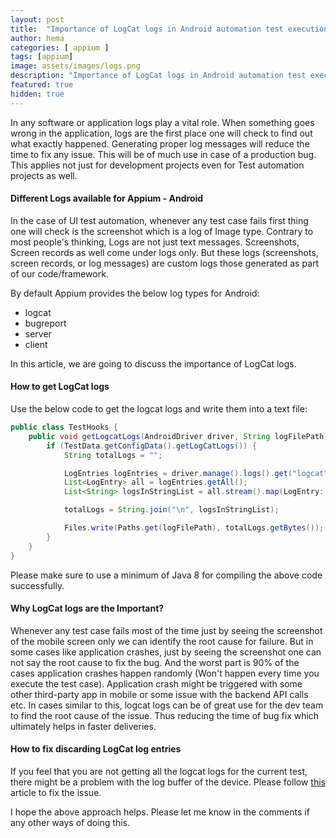 ```yaml
---
layout: post
title:  "Importance of LogCat logs in Android automation test execution"
author: hema
categories: [ appium ]
tags: [appium]
image: assets/images/logs.png
description: "Importance of LogCat logs in Android automation test execution"
featured: true
hidden: true
---
```


In any software or application logs play a vital role. When something goes wrong in the application, logs are the first place one will check to find out what exactly happened.
Generating proper log messages will reduce the time to fix any issue. This will be of much use in case of a production bug. This applies not just for development projects even for Test automation projects as well.

#### Different Logs available for Appium - Android

In the case of UI test automation, whenever any test case fails first thing one will check is the screenshot which is a log of Image type. Contrary to most people's thinking, Logs are not just text messages. Screenshots, Screen records as well come under logs only. But these logs (screenshots, screen records, or log messages) are custom logs those generated as part of our code/framework.

By default Appium provides the below log types for Android:
* logcat
* bugreport  
* server
* client

In this article, we are going to discuss the importance of LogCat logs.

#### How to get LogCat logs
Use the below code to get the logcat logs and write them into a text file:
```java
public class TestHooks {
    public void getLogcatLogs(AndroidDriver driver, String logFilePath) throws IOException {
        if (TestData.getConfigData().getLogCatLogs()) {
            String totalLogs = "";

            LogEntries logEntries = driver.manage().logs().get("logcat");
            List<LogEntry> all = logEntries.getAll();
            List<String> logsInStringList = all.stream().map(LogEntry::toString).collect(Collectors.toList());

            totalLogs = String.join("\n", logsInStringList);

            Files.write(Paths.get(logFilePath), totalLogs.getBytes());
        }
    }
}
```

Please make sure to use a minimum of Java 8 for compiling the above code successfully.

#### Why LogCat logs are the Important?
Whenever any test case fails most of the time just by seeing the screenshot of the mobile screen only we can identify the root cause for failure. But in some cases like application crashes, just by seeing the screenshot one can not say the root cause to fix the bug. And the worst part is 90% of the cases application crashes happen randomly (Won't happen every time you execute the test case).
Application crash might be triggered with some other third-party app in mobile or some issue with the backend API calls etc. In cases similar to this, logcat logs can be of great use for the dev team to find the root cause of the issue. Thus reducing the time of bug fix which ultimately helps in faster deliveries.
 
#### How to fix discarding LogCat log entries
If you feel that you are not getting all the logcat logs for the current test, there might be a problem with the log buffer of the device. Please follow [this](../update-logcat-buffersize) article to fix the issue.

I hope the above approach helps. Please let me know in the comments if any other ways of doing this.
